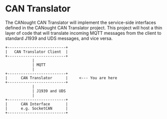 # CAN Translator
The CANought CAN Translator will implement the service-side interfaces defined in the CANought CAN Translator project. 
This project will host a thin layer of code that will translate incoming MQTT messages from the client to standard J1939 and UDS messages, and vice versa.

```plaintext
+--------------------------+
|   CAN Translator Client  |
+--------------------------+
            |  
            | MQTT
            |
+--------------------------+
|      CAN Translator      |     <--- You are here
+--------------------------+
            |
            | J1939 and UDS
            |
+--------------------------+
|      CAN Interface       |
|      e.g. SocketCAN      |
+--------------------------+
